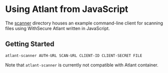 # Using Atlant from JavaScript

The [scanner](scanner) directory houses an example command-line client for
scanning files using WithSecure Atlant written in JavaScript.

## Getting Started

``` shell
atlant-scanner AUTH-URL SCAN-URL CLIENT-ID CLIENT-SECRET FILE
```

Note that `atlant-scanner` is currently not compatible with Atlant container.


